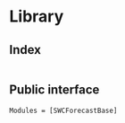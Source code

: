 
# Library
## Index
```@index
```

## Public interface
```@autodocs
Modules = [SWCForecastBase]
```
